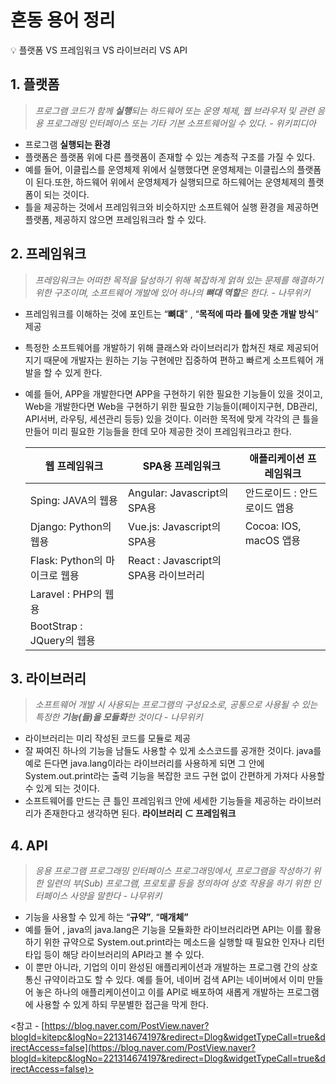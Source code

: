 # 혼동 용어 정리

<aside>
💡 플랫폼 VS 프레임워크 VS 라이브러리 VS API

</aside>

## 1. 플랫폼

> *프로그램 코드가 함께 **실행**되는 하드웨어 또는 운영 체제, 웹 브라우저 및 관련 응용 프로그래밍 인터페이스 또는 기타 기본 소프트웨어일 수 있다. - 위키피디아*
> 
- 프로그램 **실행되는 환경**
- 플랫폼은 플랫폼 위에 다른 플랫폼이 존재할 수 있는 계층적 구조를 가질 수 있다.
- 예를 들어, 이클립스를 운영체제 위에서 실행했다면 운영체제는 이클립스의 플랫폼이 된다.또한,  하드웨어 위에서 운영체제가 실행되므로 하드웨어는 운영체제의 플랫폼이 되는 것이다.
- 틀을 제공하는 것에서 프레임워크와 비슷하지만 소프트웨어 실행 환경을 제공하면 플랫폼, 제공하지 않으면 프레임워크라 할 수 있다.

## 2. 프레임워크

> *프레임워크는 어떠한 목적을 달성하기 위해 복잡하게 얽혀 있는 문제를 해결하기 위한 구조이며, 소프트웨어 개발에 있어 하나의 **뼈대 역할**은 한다.* - *나무위키*
> 
- 프레임워크를 이해하는 것에 포인트는 “**뼈대**” , “**목적에 따라** **틀에 맞춘 개발 방식**”  제공
- 특정한 소프트웨어를 개발하기 위해 클래스와 라이브러리가 합쳐진 채로 제공되어 지기 때문에 개발자는 원하는 기능 구현에만 집중하여 편하고 빠르게 소프트웨어 개발을 할 수 있게 한다.
- 예를 들어, APP을 개발한다면 APP을 구현하기 위한 필요한 기능들이 있을 것이고, Web을 개발한다면 Web을 구현하기 위한 필요한 기능들이(페이지구현, DB관리, API서버, 라우팅, 세션관리 등등) 있을 것이다. 이러한 목적에 맞게 각각의 큰 틀을 만들어 미리 필요한 기능들을 한데 모아 제공한 것이 프레임워크라고 한다.
    
    
    | 웹 프레임워크 | SPA용 프레임워크 | 애플리케이션 프레임워크 |
    | --- | --- | --- |
    | Sping: JAVA의 웹용 | Angular: Javascript의 SPA용 | 안드로이드 : 안드로이드 앱용|
    | Django: Python의 웹용 | Vue.js: Javascript의 SPA용 |Cocoa: IOS, macOS 앱용 |
    | Flask: Python의 마이크로 웹용 | React : Javascript의 SPA용 라이브러리|
    | Laravel : PHP의 웹용 |
    | BootStrap : JQuery의 웹용 |
    

## 3. 라이브러리

> *소프트웨어 개발 시 사용되는 프로그램의 구성요소로, 공통으로 사용될 수 있는 특정한 **기능(들)을 모듈화**한 것이다 -* *나무위키*
> 
- 라이브러리는 미리 작성된 코드를 모듈로 제공
- 잘 짜여진 하나의 기능을 남들도 사용할 수 있게 소스코드를 공개한 것이다. java를 예로 든다면 java.lang이라는 라이브러리를 사용하게 되면 그 안에 System.out.print라는 출력 기능을 복잡한 코드 구현 없이 간편하게 가져다 사용할 수 있게 되는 것이다.
- 소프트웨어를 만드는 큰 틀인 프레임워크 안에 세세한 기능들을 제공하는 라이브러리가 존재한다고 생각하면 된다. **라이브러리 ⊂ 프레임워크**

## 4. API

> *응용 프로그램 프로그래밍 인터페이스 프로그래밍에서, 프로그램을 작성하기 위한 일련의 부(Sub) 프로그램, 프로토콜 등을 정의하여 상호 작용을 하기 위한 인터페이스 사양을 말한다 - 나무위키*
> 
- 기능을 사용할 수 있게 하는 “**규약”**, “**매개체”**
- 예를 들어 , java의  java.lang은 기능을 모듈화한 라이브러리라면 API는 이를 활용하기 위한 규약으로 System.out.print라는 메소드을 실행할 때 필요한 인자나 리턴 타입 등이 해당 라이브러리의 API라고 볼 수 있다.
- 이 뿐만 아니라, 기업의 이미 완성된 애플리케이션과 개발하는 프로그램 간의 상호통신 규약이라고도 할 수 있다. 예를 들어, 네이버 검색 API는 네이버에서 이미 만들어 놓은 하나의 애플리케이션이고 이를 API로 배포하여 새롭게 개발하는 프로그램에 사용할 수 있게 하되 무분별한 접근을 막게 한다.

<참고 - [https://blog.naver.com/PostView.naver?blogId=kitepc&logNo=221314674197&redirect=Dlog&widgetTypeCall=true&directAccess=false](https://blog.naver.com/PostView.naver?blogId=kitepc&logNo=221314674197&redirect=Dlog&widgetTypeCall=true&directAccess=false)>
